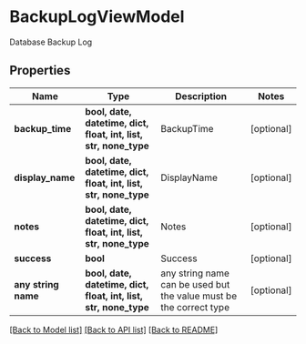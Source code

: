 # BackupLogViewModel

Database Backup Log

## Properties
Name | Type | Description | Notes
------------ | ------------- | ------------- | -------------
**backup_time** | **bool, date, datetime, dict, float, int, list, str, none_type** | BackupTime | [optional] 
**display_name** | **bool, date, datetime, dict, float, int, list, str, none_type** | DisplayName | [optional] 
**notes** | **bool, date, datetime, dict, float, int, list, str, none_type** | Notes | [optional] 
**success** | **bool** | Success | [optional] 
**any string name** | **bool, date, datetime, dict, float, int, list, str, none_type** | any string name can be used but the value must be the correct type | [optional]

[[Back to Model list]](../README.md#documentation-for-models) [[Back to API list]](../README.md#documentation-for-api-endpoints) [[Back to README]](../README.md)


